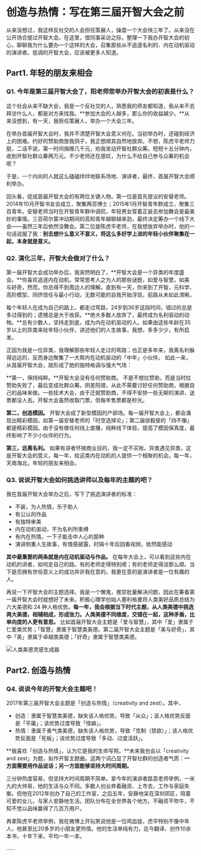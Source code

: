 # 创造与热情：写在第三届开智大会之前

从来没想过，我这样反社交的人会担任策展人，操盘一个大会快三年了。从来没在公开场合提过开智大会。在这里，借同事采访之际，整理一下我办开智大会的初心，聊聊我为什么要办一个这样的大会，召集那些从不追逐名利的、内在动机驱动的演讲者。低调的开智大会，应该被更多人知道。

## Part1. 年轻的朋友来相会

### Q1.  今年是第三届开智大会了，阳老师您举办开智大会的初衷是什么？

这个社会从来不缺大会，我是一个反社交的人，熟悉我的师友都知道，我从来不去拜访什么人，都是对方来找我。**参加大会的人越多，那么你的收益越少。**从来没想到，有一天，我担任策展人，举办一个大会三年。

在举办首届开智大会时，我并不清楚开智大会意义何在。当初举办时，还碰到经济上的困难。约好的赞助商放我鸽子，我正想顺其自然地放弃。不想，陈虎平老师力挺，二话不说，第一时间捐赠几千元，劝我发动开智社群众筹。短短十五分钟内，收到开智社群众筹两万元。不少老师还在感叹，为什么不给自己参与众筹的机会呢？

于是，一个内向的人就这么磕磕绊绊地联系场地、演讲者，最终，首届开智大会顺利举办。

回头看，促成首届开智大会的有两位关键人物。第一位是首先提议的安替老师。2014年10月开智书友会成立，聚集两百博士；2015年1月开智青年群成立，聚集三百青年。安替老师当时在开智青年群中调侃，年轻男女穿着正装去参加舞会是最美妙的事情。三百荷尔蒙冲动期间的高知青年越聊越来劲，最终决定筹办一个线下大会——虽然三年后依然没舞会。第二位是陈虎平老师，在我想放弃举办时，他的一句话说服了我：**别去想什么意义不意义，将这么多好学上进的年轻小伙伴聚集在一起，本身就是意义。**


### Q2. 演化三年，开智大会做对了什么？

第一届开智大会成功举办后，我突然明白了，**开智大会是一个异类的年度盛会。**你喜欢追逐内在动机，常常思考人之为人的那些谜题，如爱与智慧，如美与好奇，然而，你总得不到周边人的理解。直到有一天，你来到了开智，元科学、高阶模型、同侪信任与最小行动，无数可能的自我开始浮现，前路从未如此清晰。

每个年轻人在成为自己的路上，都走过弯路，24岁到36岁这段时间，错过的总是多过得到的；遗憾总是大于收获。**绝大多数人放弃了，最终成为名利驱动的动物。**总有少数人，坚持走到底，成为内在动机驱动的人。如果由这些年龄在35岁以上的异类来给年轻小伙伴，讲述他们的人生故事，我想，多多少少，有所启发。

正因为我是一位异类，我理解那些年轻人走过的弯路；也正是多年来，我离名利躲得远远的，反而身边聚集了一大帮内在动机驱动的「中年」小伙伴。 如此一来，从首届开智大会，就形成了她的独特格调与强大气场：

**第一，保持纯粹。**开智大会没有任何赞助商。 不是不想拉赞助，而是当时拉赞助失败了，最后变成社群众筹。阴差阳错，从此不需要讨好任何赞助商，根据自己的品味来做。一些技术大会，由于迁就赞助商，不得不安排一些无聊的演讲，送票都没人去。开智大会虽然收取门票，但每年售票都是秒光。

**第二，创造模因。** 开智大会成了新型模因的产卵场。每一届开智大会上，都会涌现出精彩模因，如第一届安替老师的「时空选择论」；第二届徐毅斐的「四不像」都是精彩模因。由于没有做任何线上直播，纯粹线下体验，提高了模因保真度，最终影响了不少小伙伴的行为。


**第三，远离名利。** 如果有讲者怀揣商业目的，我一定不买账。异类遇见异类，这是开智大会的意义，每一年，给这类内在动机的人提供一个相聚的机会。每一年，天南海北，年轻的朋友来相会。

### Q3. 说说开智大会如何挑选讲师以及每年的主题的吧？

我在首届开智大会举办之后，写下了挑选演讲者的标准：

* 不装，为人热情，乐于助人
* 有公认的作品
* 有独特审美
* 内在动机驱动，不为名利所束缚
* 有内在热情，一下子能击中人心的那种
* 演讲侧重人生故事，有情感披露，时隔十年后回看视频，依然能感动

**其中最重要的两条就是内在动机驱动与作品。** 在每年大会上，可以看到这些内在动机的讲者，如何走自己的路。有的老师走得特别顺；有的老师走得没那么顺。当下是否拥有世俗意义上的成功并非我在意的。我更在意的是演讲者是一位有趣的人。

再说一下开智大会的主题选择。我是一个懒鬼，推崇批量解决问题，因此在筹备第一届开智大会时就想好了未来。积极心理学创始人塞利格曼将人类美好品质总结为六大美德和 24 种人格优势。**每一年，我会根据当下时代主题，从人类美德中挑选两大美德，相辅相成，形成张力。人类美德不同维度，交错在一起，这种矛盾，比单向度的人更有意思。** 比如首届开智大会主题是「爱与智慧」，其中「爱」隶属于仁爱类优势；「智慧」隶属于智慧类美德。第二届开智大会主题是「美与好奇」，其中「美」隶属于卓越类美德；「好奇」隶属于智慧类美德。

![人类美德灵感生成器](http://openmindclub.qiniudn.com/cnfeat/image/inspiration-words2.jpg)

## Part2. 创造与热情

### Q4. 说说今年的开智大会主题吧！

2017年第三届开智大会主题是「创造与热情」（creativity and zest）。其中，

* 创造：隶属于智慧类美德，缺失该人格优势，导致「从众」；该人格优势反面是「平庸」；该优势过度导致「怪癖」。
* 热情：隶属于勇气类美德，缺失该人格优势，导致「克制（禁欲）」；该人格优势反面是「死板」；该优势过度导致「多动、过度活跃」。

**我喜欢「创造与热情」，认为它是我的生命写照。**未来我也会以「creativity and zest」为题，拟作开智主题曲。这两个词凸显了开智社群的创造者气质：**一方面需要用作品说话；另一方面能够坚持大时间周期。**

三分钟热度容易，但坚持大时间周期不简单。拿今年的演讲者路意老师举例，一米九的大帅哥，他的生活与众不同。多数人创业奔着融资、上市去，工作与家庭失衡。但他在2012年创办了自己的工作室，之后五年，安静地呆在深圳郊区，陪着可爱的女儿，与家人安静地生活。团队分布在全世界各个地方。不融资不吹牛，不知不觉以品味赢得了几百万用户。

再拿陈虎平老师举例，我在微博上开玩笑说他是一位鸡血娃，虎平特别不像中年人，他甚至比20多岁的小朋友更热情。他的生活单纯有力，迄今翻译、创作10余本书，十年下来，平均一年一本。





……





